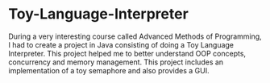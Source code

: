 # Toy-Language-Interpreter
During a very interesting course called Advanced Methods of Programming, I had to create a project in Java consisting of doing a Toy Language Interpreter. 
This project helped me to better understand OOP concepts, concurrency and memory management. This project includes an implementation of a toy semaphore and also provides a GUI.
